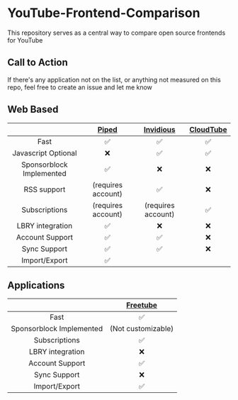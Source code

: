 # YouTube-Frontend-Comparison
This repository serves as a central way to compare open source frontends for YouTube

## Call to Action
If there's any application not on the list, or anything not measured on this repo, feel free to create an issue and let me know

## Web Based
| | [Piped](https://github.com/TeamPiped/Piped) | [Invidious](https://github.com/iv-org/invidious) | [CloudTube](https://sr.ht/~cadence/tube) |
| :---: | :---: | :---: | :---: |
| Fast | :white_check_mark:| :white_check_mark:| :white_check_mark:
| Javascript Optional |:x:|:white_check_mark:|:white_check_mark:|
| Sponsorblock Implemented |:white_check_mark:|:x:|:x:|
| RSS support |(requires account)|:white_check_mark:|:x:|
| Subscriptions | (requires account) | (requires account) |:white_check_mark:|
| LBRY integration | :white_check_mark: | :x: | :x: |
| Account Support | :white_check_mark: | :white_check_mark: | :x: | 
| Sync Support | :white_check_mark: | :white_check_mark: | :x: | 
| Import/Export | :white_check_mark:|

## Applications
| | [Freetube](https://github.com/FreeTubeApp/FreeTube) |
| :---: | :---: |
| Fast | :white_check_mark:|
| Sponsorblock Implemented |(Not customizable)|
| Subscriptions | :white_check_mark:|
| LBRY integration | :x: |
| Account Support | :white_check_mark:|
| Sync Support | :x: |
| Import/Export | :white_check_mark:|
